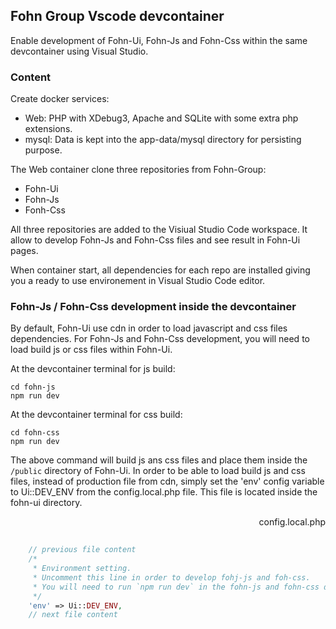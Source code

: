 ## Fohn Group Vscode devcontainer

Enable development of Fohn-Ui, Fohn-Js and Fohn-Css within the same devcontainer using Visual Studio.

### Content

Create docker services:

 - Web: PHP with XDebug3, Apache and SQLite with some extra php extensions.
 - mysql: Data is kept into the app-data/mysql directory for persisting purpose.

The Web container clone three repositories from Fohn-Group:
- Fohn-Ui
- Fohn-Js
- Fonh-Css

All three repositories are added to the Visiual Studio Code workspace.
It allow to develop Fohn-Js and Fohn-Css files and see result in Fohn-Ui pages.

When container start, all  dependencies for each repo are installed giving you a ready to use environement in Visual Studio Code editor.

### Fohn-Js / Fohn-Css development inside the devcontainer

By default, Fohn-Ui use cdn in order to load javascript and css files dependencies. For Fohn-Js and Fohn-Css development, you will need to load build js or css files within Fohn-Ui. 

At the devcontainer terminal for js build:
```
cd fohn-js
npm run dev
```

At the devcontainer terminal for css build:

```
cd fohn-css
npm run dev
```

The above command will build js ans css files and place them inside the `/public` directory of Fohn-Ui. In order to be able to load build js and css files, instead of production file from cdn, simply set the 'env' config variable to Ui::DEV_ENV from the config.local.php file. This file is located inside the fohn-ui directory.



<div style="text-align: right"> config.local.php </div>

```php
                                                              
    // previous file content
    /*
     * Environment setting.
     * Uncomment this line in order to develop fohj-js and foh-css.
     * You will need to run `npm run dev` in the fohn-js and fohn-css directories.
     */
    'env' => Ui::DEV_ENV,
    // next file content
```

